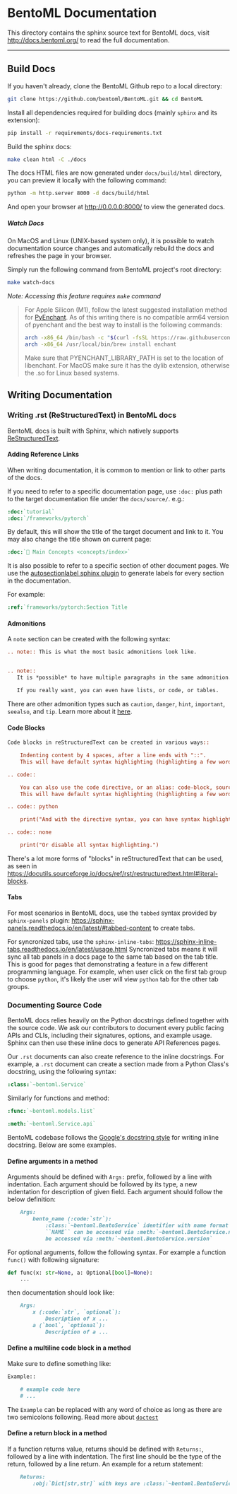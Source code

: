 # BentoML Documentation

This directory contains the sphinx source text for BentoML docs, visit
http://docs.bentoml.org/ to read the full documentation.

---

## Build Docs

If you haven't already, clone the BentoML Github repo to a local directory:

```bash
git clone https://github.com/bentoml/BentoML.git && cd BentoML
```

Install all dependencies required for building docs (mainly `sphinx` and its extension):

```bash
pip install -r requirements/docs-requirements.txt
```

Build the sphinx docs:

```bash
make clean html -C ./docs
```

The docs HTML files are now generated under `docs/build/html` directory, you can preview
it locally with the following command:

```bash
python -m http.server 8000 -d docs/build/html
```

And open your browser at http://0.0.0.0:8000/ to view the generated docs.


##### Watch Docs

On MacOS and Linux (UNIX-based system only), it is possible to watch documentation 
source changes and automatically rebuild the docs and refreshes the page in your 
browser.

Simply run the following command from BentoML project's root directory: 

```bash
make watch-docs
```

_Note: Accessing this feature requires `make` command_ 

> For Apple Silicon (M1), follow the latest suggested installation method for [PyEnchant](https://pyenchant.github.io/pyenchant/install.html). As of this writing there is no compatible arm64 version of pyenchant and the best way to install is the following commands:
>
> ```bash
> arch -x86_64 /bin/bash -c "$(curl -fsSL https://raw.githubusercontent.com/Homebrew/install/HEAD/install.sh)"
> arch -x86_64 /usr/local/bin/brew install enchant
> ```
> Make sure that PYENCHANT_LIBRARY_PATH is set to the location of libenchant. For MacOS make sure it has the dylib extension, otherwise the .so for Linux based systems.



## Writing Documentation


### Writing .rst (ReStructuredText) in BentoML docs

BentoML docs is built with Sphinx, which natively supports [ReStructuredText](https://www.sphinx-doc.org/en/master/usage/restructuredtext/basics.html).

#### Adding Reference Links

When writing documentation, it is common to mention or link to other parts of the docs.

If you need to refer to a specific documentation page, use `:doc:` plus path to the 
target documentation file under the `docs/source/`. e.g.:

```rst
:doc:`tutorial`
:doc:`/frameworks/pytorch`
```

By default, this will show the title of the target document and link to it. You may also
change the title shown on current page:

```rst
:doc:`📖 Main Concepts <concepts/index>`
```

It is also possible to refer to a specific section of other document pages. We use the
[autosectionlabel sphinx plugin](https://www.sphinx-doc.org/en/master/usage/extensions/autosectionlabel.html)
to generate labels for every section in the documentation.

For example:
```rst
:ref:`frameworks/pytorch:Section Title
```

#### Admonitions

A `note` section can be created with the following syntax:
```rst
.. note:: This is what the most basic admonitions look like.


.. note::
   It is *possible* to have multiple paragraphs in the same admonition.

   If you really want, you can even have lists, or code, or tables.
```

There are other admonition types such as `caution`, `danger`, `hint`, `important`, 
`seealso`, and `tip`. Learn more about it [here](https://pradyunsg.me/furo/reference/admonitions/).

#### Code Blocks

```rst
Code blocks in reStructuredText can be created in various ways::

    Indenting content by 4 spaces, after a line ends with "::".
    This will have default syntax highlighting (highlighting a few words and "strings").

.. code::

    You can also use the code directive, or an alias: code-block, sourcecode.
    This will have default syntax highlighting (highlighting a few words and "strings").

.. code:: python

    print("And with the directive syntax, you can have syntax highlighting.")

.. code:: none

    print("Or disable all syntax highlighting.")
```

There's a lot more forms of "blocks" in reStructuredText that can be used, as
seen in https://docutils.sourceforge.io/docs/ref/rst/restructuredtext.html#literal-blocks.


#### Tabs

For most scenarios in BentoML docs, use the `tabbed` syntax provided by `sphinx-panels` 
plugin: https://sphinx-panels.readthedocs.io/en/latest/#tabbed-content to create tabs.

For syncronized tabs, use the `sphinx-inline-tabs`: https://sphinx-inline-tabs.readthedocs.io/en/latest/usage.html
Syncronized tabs means it will sync all tab panels in a docs page to the same tab based
on the tab title. This is good for pages that demonstrating a feature in a few different
programming language. For example, when user click on the first tab group to choose 
`python`, it's likely the user will view `python` tab for the other tab groups.


### Documenting Source Code

BentoML docs relies heavily on the Python docstrings defined together with the source
code. We ask our contributors to document every public facing APIs and CLIs, including
their signatures, options, and example usage. Sphinx can then use these inline docs to
generate API References pages.

Our `.rst` documents can also create reference to the inline docstrings. For example, a
`.rst` document can create a section made from a Python Class's docstring, using the
following syntax:

```rst
:class:`~bentoml.Service`
```

Similarly for functions and method:

```rst
:func:`~bentoml.models.list`
```
```rst
:meth:`~bentoml.Service.api`
```

BentoML codebase follows the [Google's docstring style](https://google.github.io/styleguide/pyguide.html#38-comments-and-docstrings)
for writing inline docstring. Below are some examples.

#### Define arguments in a method

Arguments should be defined with ``Args:`` prefix, followed by a line with indentation. Each argument should be followed by
its type, a new indentation for description of given field. Each argument should follow the below definition:

```markdown
    Args:
        bento_name (:code:`str`):
            :class:`~bentoml.BentoService` identifier with name format :obj:`NAME:VERSION`.
            ``NAME`` can be accessed via :meth:`~bentoml.BentoService.name` and ``VERSION`` can
            be accessed via :meth:`~bentoml.BentoService.version`
```

For optional arguments, follow the following syntax. For example a function ```func()``` with following signature:

```python
def func(x: str=None, a: Optional[bool]=None):
    ...
```

then documentation should look like:

```markdown
    Args:
        x (:code:`str`, `optional`):
            Description of x ...
        a (`bool`, `optional`):
            Description of a ...
```

#### Define a multiline code block in a method

Make sure to define something like:
```markdown
Example::

    # example code here
    # ...
```

The ```Example``` can be replaced with any word of choice as long as there are two semicolons following. Read more about [``doctest``](https://docs.python.org/3/library/doctest.html)

#### Define a return block in a method

If a function returns value, returns should be defined with ``Returns:``, followed by a line with indentation. The first line
should be the type of the return, followed by a line return. An example for a return statement:

```markdown
    Returns:
        :obj:`Dict[str,str]` with keys are :class:`~bentoml.BentoService` nametag following with saved bundle path.
```
